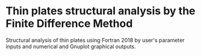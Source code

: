 # Thin plates structural analysis by the Finite Difference Method
Structural analysis of thin plates using Fortran 2018 by user's parameter inputs and numerical and Gnuplot graphical outputs.
